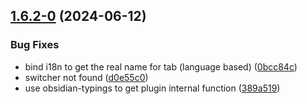 ## [1.6.2-0](https://github.com/Lisandra-dev/obsidian-beautitab/compare/1.6.2-3...1.6.2-0) (2024-06-12)
### Bug Fixes

* bind i18n to get the real name for tab (language based) ([0bcc84c](https://github.com/Lisandra-dev/obsidian-beautitab/commit/0bcc84cef77ab6d02475584eb7304aeacdd8e4bf))
* switcher not found ([d0e55c0](https://github.com/Lisandra-dev/obsidian-beautitab/commit/d0e55c0575c73112a7e4c67fa6c1d4001152de68))
* use obsidian-typings to get plugin internal function ([389a519](https://github.com/Lisandra-dev/obsidian-beautitab/commit/389a5199091587bf0bd1f18344ef432153d05992))